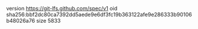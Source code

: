version https://git-lfs.github.com/spec/v1
oid sha256:bbf2dc80ca7392dd5aede9e6df3fc19b363122afe9e286333b90106b48026a76
size 5833
